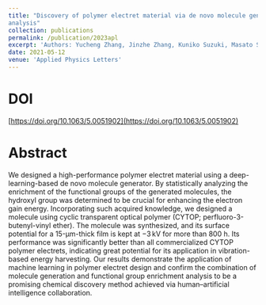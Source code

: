 ```yaml
---
title: "Discovery of polymer electret material via de novo molecule generation and functional group enrichment
analysis"
collection: publications
permalink: /publication/2023apl
excerpt: 'Authors: Yucheng Zhang, Jinzhe Zhang, Kuniko Suzuki, Masato Sumita, Kei Terayama, Jiawen Li, **Zetian Mao**, Koji Tsuda, Yuji Suzuki'
date: 2021-05-12
venue: 'Applied Physics Letters'
---
```




# DOI

[https://doi.org/10.1063/5.0051902](https://doi.org/10.1063/5.0051902)

# Abstract

We designed a high-performance polymer electret material using a deep-learning-based de novo molecule generator. By statistically analyzing the enrichment of the functional groups of the generated molecules, the hydroxyl group was determined to be crucial for enhancing the electron gain energy. Incorporating such acquired knowledge, we designed a molecule using cyclic transparent optical polymer (CYTOP; perfluoro-3-butenyl-vinyl ether). The molecule was synthesized, and its surface potential for a 15-μm-thick film is kept at −3 kV for more than 800 h. Its performance was significantly better than all commercialized CYTOP polymer electrets, indicating great potential for its application in vibration-based energy harvesting. Our results demonstrate the application of machine learning in polymer electret design and confirm the combination of molecule generation and functional group enrichment analysis to be a promising chemical discovery method achieved via human–artificial intelligence collaboration.